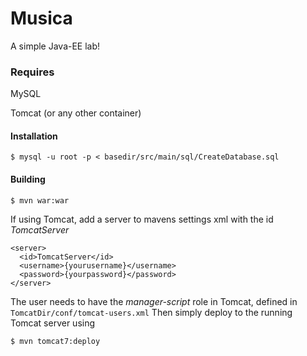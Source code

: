 # Musica
A simple Java-EE lab!

### Requires
MySQL

Tomcat (or any other container)

#### Installation
`$ mysql -u root -p < basedir/src/main/sql/CreateDatabase.sql`

#### Building
`$ mvn war:war`

If using Tomcat, add a server to mavens settings xml with the id *TomcatServer*
```
<server>
  <id>TomcatServer</id>
  <username>{yourusername}</username>
  <password>{yourpassword}</password>
</server>
```
The user needs to have the *manager-script* role in Tomcat, defined in `TomcatDir/conf/tomcat-users.xml`
Then simply deploy to the running Tomcat server using

`$ mvn tomcat7:deploy`
